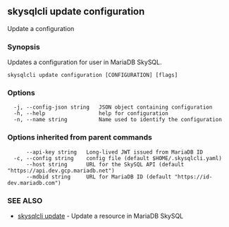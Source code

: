 ## skysqlcli update configuration

Update a configuration

### Synopsis

Updates a configuration for user in MariaDB SkySQL.

```
skysqlcli update configuration [CONFIGURATION] [flags]
```

### Options

```
  -j, --config-json string   JSON object containing configuration
  -h, --help                 help for configuration
  -n, --name string          Name used to identify the configuration
```

### Options inherited from parent commands

```
      --api-key string   Long-lived JWT issued from MariaDB ID
  -c, --config string    config file (default $HOME/.skysqlcli.yaml)
      --host string      URL for the SkySQL API (default "https://api.dev.gcp.mariadb.net")
      --mdbid string     URL for MariaDB ID (default "https://id-dev.mariadb.com")
```

### SEE ALSO

* [skysqlcli update](skysqlcli_update.md)	 - Update a resource in MariaDB SkySQL

